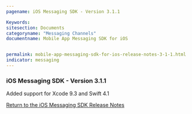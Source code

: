 ```yaml
---
pagename: iOS Messaging SDK - Version 3.1.1

Keywords:
sitesection: Documents
categoryname: "Messaging Channels"
documentname: Mobile App Messaging SDK for iOS


permalink: mobile-app-messaging-sdk-for-ios-release-notes-3-1-1.html
indicator: messaging
---
```


### iOS Messaging SDK - Version 3.1.1

Added support for Xcode 9.3 and Swift 4.1

<a href="/mobile-app-messaging-sdk-for-ios-all-release-notes.html">Return to the iOS Messaging SDK Release Notes</a>